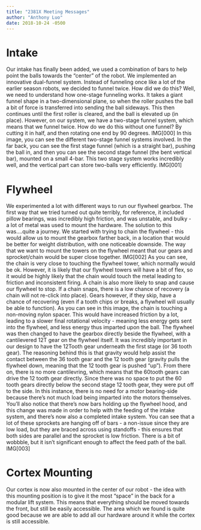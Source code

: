```yaml
---
title: "2381X Meeting Messages"
author: "Anthony Luo"
date: 2018-10-24 -0500
---
```

# Intake
Our intake has finally been added, we used a combination of bars to help point the balls towards the “center” of the robot. 
We implemented an innovative dual-funnel system. Instead of funneling once like a lot of the earlier season robots, we decided to funnel twice. How did we do this? Well, we need to understand how one-stage funneling works. It takes a giant funnel shape in a two-dimensional plane, so when the roller pushes the ball a bit of force is transferred into sending the ball sideways. This then continues until the first roller is cleared, and the ball is elevated up (in place). However, on our system, we have a two-stage funnel system, which means that we funnel twice. How do we do this without one funnel? By cutting it in half, and then rotating one end by 90 degrees. 
IMG[000]
In this image, you can see the different two-stage funnel systems involved. In the far back, you can see the first stage funnel (which is a straight bar), pushing the ball in, and then you can see the second stage funnel (the bent vertical bar), mounted on a small 4-bar. This two stage system works incredibly well, and the vertical part can store two-balls very efficiently.
IMG[001]
# Flywheel
We experimented a lot with different ways to run our flywheel gearbox. The first way that we tried turned out quite terribly, for reference, it included pillow bearings, was incredibly high friction, and was unstable, and bulky - a lot of metal was used to mount the hardware. The solution to this was….quite a journey. We started with trying to chain the flywheel - this would allow us to mount the gearbox farther back, in a location that would be better for weight distribution, with one noticeable downside. The way that we want to mount the towers on the flywheel meant that our gears and sprocket/chain would be super close together. 
IMG[002]
As you can see, the chain is very close to touching the flywheel tower, which normally would be ok. However, it is likely that our flywheel towers will have a bit of flex, so it would be highly likely that the chain would touch the metal leading to friction and inconsistent firing. A chain is also more likely to snap and cause our flywheel to stop. If a chain snaps, there is a low chance of recovery (a chain will not re-click into place). Gears however, if they skip, have a chance of recovering (even if a tooth chips or breaks, a flywheel will usually be able to function). As you can see in this image, the chain is touching a non-moving nylon spacer. This would have increased friction by a lot, leading to a slower final rotational velocity - meaning less energy gets sent into the flywheel, and less energy thus imparted upon the ball.
The flywheel was then changed to have the gearbox directly beside the flywheel, with a cantilevered 12T gear on the flywheel itself. It was incredibly important in our design to have the 12Tooth gear underneath the first stage (or 36 tooth gear). The reasoning behind this is that gravity would help assist the contact between the 36 tooth gear and the 12 tooth gear (gravity pulls the flywheel down, meaning that the 12 tooth gear is pushed “up”). From there on, there is no more cantilevring, which means that the 60tooth gears can drive the 12 tooth gear directly. Since there was no space to put the 60 tooth gears directly below the second stage 12 tooth gear, they were put off to the side. In this instance, there is no need for a motor bearing-side because there’s not much load being imparted into the motors themselves.
You’ll also notice that there’s now bars holding up the flywheel hood, and this change was made in order to help with the feeding of the intake system, and there’s now also a completed intake system. You can see that a lot of these sprockets are hanging off of bars - a non-issue since they are low load, but they are braced across using standoffs - this ensures that both sides are parallel and the sprocket is low friction. There is a bit of wobbble, but it isn’t significant enough to affect the feed path of the ball. 
IMG[003]
# Cortex Mounting
Our cortex is now also mounted in the center of our robot - the idea with this mounting position is to give it the most “space” in the back for a modular lift system. This means that everything should be moved towards the front, but still be easily accessible. The area which we found is quite good because we are able to add all our hardware around it while the cortex is still accessible.
